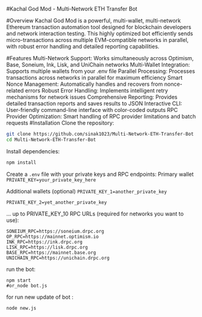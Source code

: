 #Kachal God Mod - Multi-Network ETH Transfer Bot


#Overview
Kachal God Mod is a powerful, multi-wallet, multi-network Ethereum transaction automation tool designed for blockchain developers and network interaction testing. This highly optimized bot efficiently sends micro-transactions across multiple EVM-compatible networks in parallel, with robust error handling and detailed reporting capabilities.

#Features
Multi-Network Support: Works simultaneously across Optimism, Base, Soneium, Ink, Lisk, and UniChain networks
Multi-Wallet Integration: Supports multiple wallets from your .env file
Parallel Processing: Processes transactions across networks in parallel for maximum efficiency
Smart Nonce Management: Automatically handles and recovers from nonce-related errors
Robust Error Handling: Implements intelligent retry mechanisms for network issues
Comprehensive Reporting: Provides detailed transaction reports and saves results to JSON
Interactive CLI: User-friendly command-line interface with color-coded outputs
RPC Provider Optimization: Smart handling of RPC provider limitations and batch requests
#Installation
Clone the repository:

```bash
git clone https://github.com/sinak1023/Multi-Network-ETH-Transfer-Bot
cd Multi-Network-ETH-Transfer-Bot
````

Install dependencies:
```bash
npm install 
```
Create a `.env` file with your private keys and RPC endpoints:
Primary wallet
`PRIVATE_KEY=your_private_key_here`

Additional wallets (optional)
`PRIVATE_KEY_1=another_private_key`

`PRIVATE_KEY_2=yet_another_private_key`

… up to PRIVATE_KEY_10
RPC URLs (required for networks you want to use):
```
SONEIUM_RPC=https://soneium.drpc.org
OP_RPC=https://mainnet.optimism.io
INK_RPC=https://ink.drpc.org
LISK_RPC=https://lisk.drpc.org
BASE_RPC=https://mainnet.base.org
UNICHAIN_RPC=https://unichain.drpc.org
```

run the bot:
```
npm start   
#or_node bot.js
```

for run new update of bot :
```
node new.js
```
